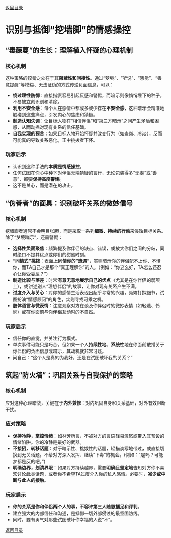 [返回目录](/README.md)

# 识别与抵御“挖墙脚”的情感操控

## “毒藤蔓”的生长：理解植入怀疑的心理机制

### 核心机制

这种策略的狡猾之处在于其**隐蔽性和间接性**。通过“梦境”、“听说”、“感觉”、“善意提醒”等模糊、无法证伪的方式传递负面信息，可以：

- **绕过理性防御**：直接指责容易引起反感和警惕，而暗示则像悄悄埋下的种子，不易被立刻识别和清除。
- **利用不安全感**：每个人在感情中都或多或少存在**不安全感**，这种暗示会精准地触碰到这些痛点，引发内心的焦虑和猜疑。
- **制造认知失调**：让目标人物在“相信伴侣”和“第三方暗示”之间产生矛盾和困惑，从而动摇对现有关系的信任基础。
- **自我实现的预言**：如果目标人物开始怀疑并改变行为（如查岗、冷淡），反而可能真的导致关系恶化，正中挑拨者下怀。

### 玩家启示

- 认识到这种手法的**本质是情感操控**。
- 任何试图在你心中种下对伴侣无端猜疑的言行，无论包装得多“无辜”或“善意”，都要**保持高度警惕**。
- 这不是关心，而是潜在的攻击。

## “伪善者”的面具：识别破坏关系的微妙信号

### 核心机制

挖墙脚者通常不会明目张胆，而是采取一系列**细微、持续的行动**来侵蚀目标关系。除了“梦境暗示”，还需警惕：

- **选择性负面聚焦**：频繁提及你伴侣的缺点、错误，或放大你们之间的分歧，同时绝口不提其优点或你们的甜蜜时刻。
- **“同情式”挑拨**：表面上**同情你的“遭遇”**，实则暗示你的伴侣配不上你、不懂你，而TA自己才是那个“真正理解你”的人。（例如：“你这么好，TA怎么还忍心让你受委屈？”）
- **制造比较与落差**：时常**有意无意地展示自己的优点**（尤其是在你伴侣的弱项上），或讲述别人“理想伴侣”的故事，让你对现有关系产生不满。
- **过度介入与关心**：对你的感情生活表现出超乎寻常的兴趣，频繁打探细节，试图扮演“情感顾问”的角色，实则寻找可乘之机。
- **肢体语言与微表情**：注意观察对方在谈及你伴侣时的微妙表情（如轻蔑、怜悯）或在你面前与你伴侣互动时的不自然。

### 玩家启示

- 信任你的直觉，并关注行为模式。
- 单次事件可能只是巧合，但如果一个人**持续性地、系统性**地在你面前散播关于你伴侣的负面信息或暗示，其动机就非常可疑。
- 问自己：“这个人是真的为我好，还是在试图破坏我的关系？”

## 筑起“防火墙”：巩固关系与自我保护的策略

### 核心机制

应对这种心理暗战，关键在于**内外兼修**：对内巩固自身和关系基础，对外有效阻断干扰。

### 应对策略

- **保持冷静，掌控情绪**：如林芳所言，不被对方的言语轻易激怒或带入其预设的情绪陷阱。你的冷静是最好的武器。
- **不接招，转移话题**：对于暗示性、挑拨性的话题，轻描淡写地带过，或直接切换到无关话题。不给对方深入发挥、继续“下毒”的机会。(例如：“是吗？可能梦都是反的吧。”)
- **明确边界，划清界限**：如果对方持续越界，需要**明确且坚定地**告知对方你不喜欢讨论此类话题，或者你不希望TA过度介入你的私人感情。必要时，**减少或中断与此人的接触**。

### 玩家启示

- **你的关系是你和伴侣两个人的事，不容许第三人随意插足和评判**。
- 建立强大的内部信任和沟通，是抵御一切外部侵蚀的最坚固防线。
- 同时，要有勇气对那些试图破坏你幸福的人说“不”。

[返回目录](/README.md)